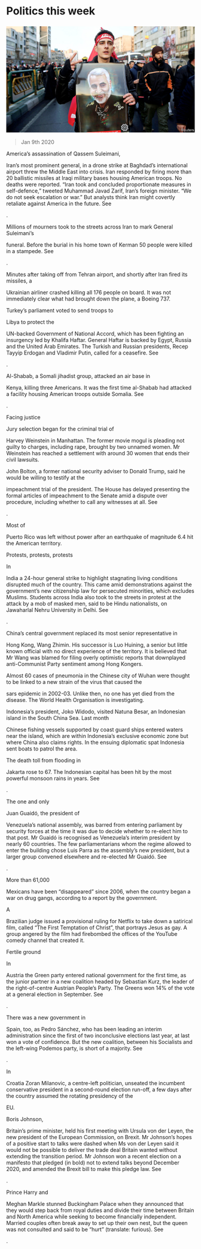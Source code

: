 ###### 

# Politics this week 

#####  

![image](images/20200111_WWP003.jpg) 

> Jan 9th 2020 

America’s assassination of Qassem Suleimani,  

Iran’s most prominent general, in a drone strike at Baghdad’s international airport threw the Middle East into crisis. Iran responded by firing more than 20 ballistic missiles at Iraqi military bases housing American troops. No deaths were reported. “Iran took and concluded proportionate measures in self-defence,” tweeted Muhammad Javad Zarif, Iran’s foreign minister. “We do not seek escalation or war.” But analysts think Iran might covertly retaliate against America in the future. See  

. 

Millions of mourners took to the streets across Iran to mark General Suleimani’s  

funeral. Before the burial in his home town of Kerman 50 people were killed in a stampede. See  

. 

Minutes after taking off from Tehran airport, and shortly after Iran fired its missiles, a  

Ukrainian airliner crashed killing all 176 people on board. It was not immediately clear what had brought down the plane, a Boeing 737. 

Turkey’s parliament voted to send troops to  

Libya to protect the  

UN-backed Government of National Accord, which has been fighting an insurgency led by Khalifa Haftar. General Haftar is backed by Egypt, Russia and the United Arab Emirates. The Turkish and Russian presidents, Recep Tayyip Erdogan and Vladimir Putin, called for a ceasefire. See  

. 

Al-Shabab, a Somali jihadist group, attacked an air base in  

Kenya, killing three Americans. It was the first time al-Shabab had attacked a facility housing American troops outside Somalia. See  

. 

Facing justice 

Jury selection began for the criminal trial of  

Harvey Weinstein in Manhattan. The former movie mogul is pleading not guilty to charges, including rape, brought by two unnamed women. Mr Weinstein has reached a settlement with around 30 women that ends their civil lawsuits. 

John Bolton, a former national security adviser to Donald Trump, said he would be willing to testify at the  

impeachment trial of the president. The House has delayed presenting the formal articles of impeachment to the Senate amid a dispute over procedure, including whether to call any witnesses at all. See  

. 

Most of  

Puerto Rico was left without power after an earthquake of magnitude 6.4 hit the American territory. 

Protests, protests, protests 

In  

India a 24-hour general strike to highlight stagnating living conditions disrupted much of the country. This came amid demonstrations against the government’s new citizenship law for persecuted minorities, which excludes Muslims. Students across India also took to the streets in protest at the attack by a mob of masked men, said to be Hindu nationalists, on Jawaharlal Nehru University in Delhi. See  

. 

China’s central government replaced its most senior representative in  

Hong Kong, Wang Zhimin. His successor is Luo Huining, a senior but little known official with no direct experience of the territory. It is believed that Mr Wang was blamed for filing overly optimistic reports that downplayed anti-Communist Party sentiment among Hong Kongers. 

Almost 60 cases of pneumonia in the Chinese city of Wuhan were thought to be linked to a new strain of the virus that caused the  

 sars epidemic in 2002-03. Unlike then, no one has yet died from the disease. The World Health Organisation is investigating. 

Indonesia’s president, Joko Widodo, visited Natuna Besar, an Indonesian island in the South China Sea. Last month  

Chinese fishing vessels supported by coast guard ships entered waters near the island, which are within Indonesia’s exclusive economic zone but where China also claims rights. In the ensuing diplomatic spat Indonesia sent boats to patrol the area. 

The death toll from flooding in  

Jakarta rose to 67. The Indonesian capital has been hit by the most powerful monsoon rains in years. See  

. 

The one and only 

Juan Guaidó, the president of  

Venezuela’s national assembly, was barred from entering parliament by security forces at the time it was due to decide whether to re-elect him to that post. Mr Guaidó is recognised as Venezuela’s interim president by nearly 60 countries. The few parliamentarians whom the regime allowed to enter the building chose Luis Parra as the assembly’s new president, but a larger group convened elsewhere and re-elected Mr Guaidó. See  

. 

More than 61,000  

Mexicans have been “disappeared” since 2006, when the country began a war on drug gangs, according to a report by the government. 

A  

Brazilian judge issued a provisional ruling for Netflix to take down a satirical film, called “The First Temptation of Christ”, that portrays Jesus as gay. A group angered by the film had firebombed the offices of the YouTube comedy channel that created it. 

Fertile ground 

In  

Austria the Green party entered national government for the first time, as the junior partner in a new coalition headed by Sebastian Kurz, the leader of the right-of-centre Austrian People’s Party. The Greens won 14% of the vote at a general election in September. See  

. 

There was a new government in  

Spain, too, as Pedro Sánchez, who has been leading an interim administration since the first of two inconclusive elections last year, at last won a vote of confidence. But the new coalition, between his Socialists and the left-wing Podemos party, is short of a majority. See  

. 

In  

Croatia Zoran Milanovic, a centre-left politician, unseated the incumbent conservative president in a second-round election run-off, a few days after the country assumed the rotating presidency of the  

EU. 

Boris Johnson,  

Britain’s prime minister, held his first meeting with Ursula von der Leyen, the new president of the European Commission, on Brexit. Mr Johnson’s hopes of a positive start to talks were dashed when Ms von der Leyen said it would not be possible to deliver the trade deal Britain wanted without extending the transition period. Mr Johnson won a recent election on a manifesto that pledged (in bold) not to extend talks beyond December 2020, and amended the Brexit bill to make this pledge law. See  

. 

Prince Harry and  

Meghan Markle stunned Buckingham Palace when they announced that they would step back from royal duties and divide their time between Britain and North America while seeking to become financially independent. Married couples often break away to set up their own nest, but the queen was not consulted and said to be “hurt” (translate: furious). See  

. 

